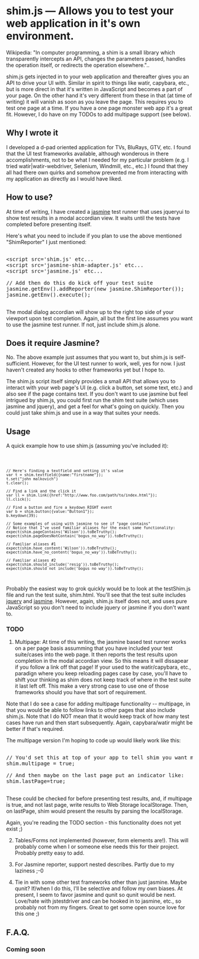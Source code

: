 # shim.js — Allows you to test your web application in it's own environment.

Wikipedia: "In computer programming, a shim is a small library which transparently intercepts an API, changes the parameters passed, handles the operation itself, or redirects the operation elsewhere."..

shim.js gets injected in to your web application and thereafter gives you an API to drive your UI with. Similar in spirit to things like watir, capybara, etc., but is more direct in that it's written in JavaScript and becomes a part of your page. On the other hand it's very different from these in that (at time of writing) it will vanish as soon as you leave the page. This requires you to test one page at a time. If you have a one page monster web app it's a great fit. However, I do have on my TODOs to add multipage support (see below).

## Why I wrote it 

I developed a d-pad oriented application for TVs, BluRays, GTV, etc. I found that the UI test frameworks available, although wonderous in there accomplishments, not to be what I needed for my particular problem (e.g. I tried watir|watir-webdriver, Selenium, Windmill, etc., etc.) I found that they all had there own quirks and somehow prevented me from interacting with my application as directly as I would have liked. 

## How to use?
At time of writing, I have created a [jasmine][jasmine] test runner that uses jqueryui to show test results in a modal accordian view. It waits until the tests have completed before presenting itself.

Here's what you need to include if you plan to use the above mentioned "ShimReporter" I just mentioned:

<pre>

&lt;script src='shim.js' etc...
&lt;script src='jasmine-shim-adapter.js' etc...
&lt;script src='jasmine.js' etc...

// Add then do this do kick off your test suite
jasmine.getEnv().addReporter(new jasmine.ShimReporter());
jasmine.getEnv().execute();

</pre>

The modal dialog accordian will show up to the right top side of your viewport upon test completion. Again, all but the first line assumes you want to use the jasmine test runner. If not, just include shim.js alone.

## Does it require Jasmine?
No. The above example just assumes that you want to, but shim.js is self-sufficient. However, for the UI test runner to work, well, yes for now. I just haven't created any hooks to other frameworks yet but I hope to.

The shim.js script itself simply provides a small API that allows you to interact with your web page's UI (e.g. click a button, set some text, etc.) and also see if the page contains text. If you don't want to use jasmine but feel intrigued by shim.js, you could first run the shim test suite (which uses jasmine and jquery), and get a feel for what's going on quickly. Then you could just take shim.js and use in a way that suites your needs.

## Usage

A quick example how to use shim.js (assuming you've included it):

<code>

    // Here's finding a textfield and setting it's value           
    var t = shim.textfield({name:"firstname"});
    t.set("john malkovich")
    t.clear();

    // Find a link and the click it
    var ll = shim.link({href:"http://www.foo.com/path/to/index.html"});
    ll.click();

    // Find a button and fire a keydown RIGHT event
    var b = shim.button({value:"Button1"});
    b.keydown(39);

    // Some examples of using with jasmine to see if "page contains"    
    // Notice that I've used familiar aliases for the exact same functionality:
    expect(shim.pageContains('Wilson')).toBeTruthy();
    expect(shim.pageDoesNotContain('bogus_no_way')).toBeTruthy();

    // Familiar aliases #1
    expect(shim.have_content('Wilson')).toBeTruthy();
    expect(shim.have_no_content('bogus_no_way')).toBeTruthy(); 

    // Familiar aliases #2
    expect(shim.should_include('resig')).toBeTruthy();
    expect(shim.should_not_include('bogus_no_way')).toBeTruthy();


</code>

Probably the easiest way to grok quickly would be to look at the testShim.js file and run the test suite, shim.html. 
You'll see that the test suite includes [jquery][jquery] and [jasmine][jasmine]. However, again, shim.js itself does not, and uses pure JavaScript so you don't need to include jquery or jasmine if you don't want to. 

### TODO 

1) Multipage: At time of this writing, the jasmine based test runner works on a per page basis assumming that you have included your test suite/cases into the web page. It then reports the test results upon completion in the modal accordian view. So this means it will dissapear if you follow a link off that page! If your used to the watir/capybara, etc., paradign where you keep reloading pages case by case, you'll have to shift your thinking as shim does not keep track of where in the test suite it last left off. This make a very strong case to use one of those frameworks should you have that sort of requirement.

Note that I do see a case for adding multipage functionality -- multipage, in that you would be able to follow links to other pages that also include shim.js. Note that I do NOT mean that it would keep track of how many test cases have run and then start subsequently. Again, capybara/watir might be better if that's required.

The multipage version I'm hoping to code up would likely work like this:

<pre>

// You'd set this at top of your app to tell shim you want multipage
shim.multipage = true; 

// And then maybe on the last page put an indicator like:
shim.lastPage=true;

</pre>

These could be checked for before presenting test results, and, if multipage is true, and not last page, write results to Web Storage localStorage. Then, on lastPage, shim would present the results by parsing the localStorage. 

Again, you're reading the TODO section - this functionality does not yet exist ;)

2) Tables/Forms not implemented (however, form elements are!). This will probably come when I or someone else needs this for their project. Probably pretty easy to add.

3) For Jasmine reporter, support nested describes. Partly due to my laziness ;-0

4) Tie in with some other test frameworks other than just jasmine. Maybe qunit? If/when I do this, I'll be selective and follow my own biases. At present, I seem to favor jasmine and qunit so qunit would be next. Love/hate with jstestdriver and can be hooked in to jasmine, etc., so probably not from my fingers. Great to get some open source love for this one ;)

## F.A.Q.

### Coming soon

[jQuery]: http://jquery.com/
[jasmine]: http://pivotal.github.com/jasmine/
